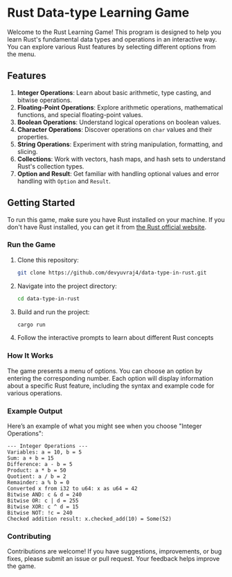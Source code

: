# Rust Data-type Learning  Game

Welcome to the Rust Learning Game! This program is designed to help you learn Rust's fundamental data types and operations in an interactive way. You can explore various Rust features by selecting different options from the menu.

## Features

1. **Integer Operations**: Learn about basic arithmetic, type casting, and bitwise operations.
2. **Floating-Point Operations**: Explore arithmetic operations, mathematical functions, and special floating-point values.
3. **Boolean Operations**: Understand logical operations on boolean values.
4. **Character Operations**: Discover operations on `char` values and their properties.
5. **String Operations**: Experiment with string manipulation, formatting, and slicing.
6. **Collections**: Work with vectors, hash maps, and hash sets to understand Rust's collection types.
7. **Option and Result**: Get familiar with handling optional values and error handling with `Option` and `Result`.

## Getting Started

To run this game, make sure you have Rust installed on your machine. If you don't have Rust installed, you can get it from [the Rust official website](https://www.rust-lang.org/).

### Run the Game

1. Clone this repository:
   ```bash
   git clone https://github.com/devyuvraj4/data-type-in-rust.git
2. Navigate into the project directory:
    ```bash
    cd data-type-in-rust
    ```
3. Build and run the project:
    ```bash
    cargo run
    ```
4. Follow the interactive prompts to learn about different Rust concepts

### How It Works


The game presents a menu of options. You can choose an option by entering the corresponding number. Each option will display information about a specific Rust feature, including the syntax and example code for various operations.

### Example Output

Here’s an example of what you might see when you choose "Integer Operations":
```
--- Integer Operations ---
Variables: a = 10, b = 5
Sum: a + b = 15
Difference: a - b = 5
Product: a * b = 50
Quotient: a / b = 2
Remainder: a % b = 0
Converted x from i32 to u64: x as u64 = 42
Bitwise AND: c & d = 240
Bitwise OR: c | d = 255
Bitwise XOR: c ^ d = 15
Bitwise NOT: !c = 240
Checked addition result: x.checked_add(10) = Some(52)
```


### Contributing

Contributions are welcome! If you have suggestions, improvements, or bug fixes, please submit an issue or pull request. Your feedback helps improve the game.